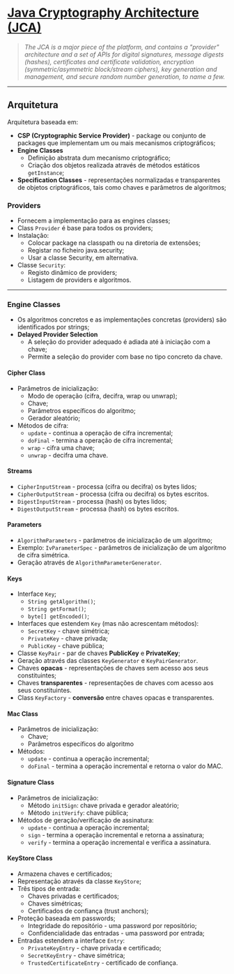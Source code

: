 # [Java Cryptography Architecture (JCA)](https://docs.oracle.com/javase/8/docs/technotes/guides/security/crypto/CryptoSpec.html)

> *The JCA is a major piece of the platform, and contains a "provider" architecture and a set of APIs for digital signatures, message digests (hashes), certificates and certificate validation, encryption (symmetric/asymmetric block/stream ciphers), key generation and management, and secure random number generation, to name a few.*

---

## Arquitetura

Arquitetura baseada em:

* **CSP (Cryptographic Service Provider)** - package ou conjunto de packages que implementam um ou mais mecanismos criptográficos;
* **Engine Classes**
  * Definição abstrata dum mecanismo criptográfico;
  * Criação dos objetos realizada através de métodos estáticos `getInstance`;
* **Specification Classes** - representações normalizadas e transparentes de objetos criptográficos, tais como chaves e parâmetros de algoritmos;

### Providers

* Fornecem a implementação para as engines classes;
* Class `Provider` é base para todos os providers;
* Instalação:
  * Colocar package na classpath ou na diretoria de extensões;
  * Registar no ficheiro java.security;
  * Usar a classe Security, em alternativa.
* Classe `Security`:
  * Registo dinâmico de providers;
  * Listagem de providers e algoritmos.

---

### Engine Classes

* Os algoritmos concretos e as implementações concretas (providers) são
identificados por strings;
* **Delayed Provider Selection**
  * A seleção do provider adequado é adiada até à iniciação com a chave;
  * Permite a seleção do provider com base no tipo concreto da chave.

#### Cipher Class

* Parâmetros de inicialização:
  * Modo de operação (cifra, decifra, wrap ou unwrap);
  * Chave;
  * Parâmetros específicos do algoritmo;
  * Gerador aleatório;
* Métodos de cifra:
  * `update` - continua a operação de cifra incremental;
  * `doFinal` - termina a operação de cifra incremental;
  * `wrap` - cifra uma chave;
  * `unwrap` - decifra uma chave.
  
#### Streams

* `CipherInputStream` - processa (cifra ou decifra) os bytes lidos;
* `CipherOutputStream` - processa (cifra ou decifra) os bytes escritos.
* `DigestInputStream` - processa (hash) os bytes lidos;
* `DigestOutputStream` - processa (hash) os bytes escritos.

#### Parameters

* `AlgorithmParameters` - parâmetros de inicialização de um algoritmo;
* Exemplo: `IvParameterSpec` - parâmetros de inicialização de um algoritmo de cifra simétrica.
* Geração através de `AlgorithmParameterGenerator`.

#### Keys

* Interface `Key`;
  * `String getAlgorithm()`;
  * `String getFormat()`;
  * `byte[] getEncoded()`;
* Interfaces que estendem `Key` (mas não acrescentam métodos):
  * `SecretKey` - chave simétrica;
  * `PrivateKey` - chave privada;
  * `PublicKey` - chave pública;
* Classe `KeyPair` - par de chaves **PublicKey** e **PrivateKey**;
* Geração através das classes `KeyGenerator` e `KeyPairGenerator`.
* Chaves **opacas** - representações de chaves sem acesso aos seus constituintes;
* Chaves **transparentes** - representações de chaves com acesso aos seus constituintes.
* Class `KeyFactory` - **conversão** entre chaves opacas e transparentes.

#### Mac Class

* Parâmetros de inicialização:
  * Chave;
  * Parâmetros específicos do algoritmo
* Métodos:
  * `update` - continua a operação incremental;
  * `doFinal` - termina a operação incremental e retorna o valor do MAC.

#### Signature Class

* Parâmetros de inicialização:
  * Método `initSign`: chave privada e gerador aleatório;
  * Método `initVerify`: chave pública;
* Métodos de geração/verificação de assinatura:
  * `update` - continua a operação incremental;
  * `sign` - termina a operação incremental e retorna a assinatura;
  * `verify` - termina a operação incremental e verifica a assinatura.

#### KeyStore Class

* Armazena chaves e certificados;
* Representação através da classe `KeyStore`;
* Três tipos de entrada:
  * Chaves privadas e certificados;
  * Chaves simétricas;
  * Certificados de confiança (trust anchors);
* Proteção baseada em passwords;
  * Integridade do repositório - uma password por repositório;
  * Confidencialidade das entradas - uma password por entrada;
* Entradas estendem a interface `Entry`:
  * `PrivateKeyEntry` - chave privada e certificado;
  * `SecretKeyEntry` - chave simétrica;
  * `TrustedCertificateEntry` - certificado de confiança.